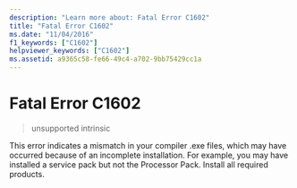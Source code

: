 ```yaml
---
description: "Learn more about: Fatal Error C1602"
title: "Fatal Error C1602"
ms.date: "11/04/2016"
f1_keywords: ["C1602"]
helpviewer_keywords: ["C1602"]
ms.assetid: a9365c58-fe66-49c4-a702-9bb75429cc1a
---
```

# Fatal Error C1602

> unsupported intrinsic

This error indicates a mismatch in your compiler .exe files, which may have occurred because of an incomplete installation. For example, you may have installed a service pack but not the Processor Pack. Install all required products.

